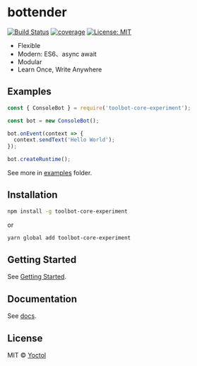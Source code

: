# bottender

[![Build Status](https://travis-ci.org/Yoctol/bottender.svg?branch=master)](https://travis-ci.org/Yoctol/bottender)
[![coverage](https://codecov.io/gh/Yoctol/bottender/branch/master/graph/badge.svg)](https://codecov.io/gh/Yoctol/bottender)
[![License: MIT](https://img.shields.io/badge/License-MIT-yellow.svg)](https://opensource.org/licenses/MIT)

- Flexible
- Modern: ES6、async await
- Modular
- Learn Once, Write Anywhere

## Examples

```js
const { ConsoleBot } = require('toolbot-core-experiment');

const bot = new ConsoleBot();

bot.onEvent(context => {
  context.sendText('Hello World');
});

bot.createRuntime();
```

See more in [examples](../) folder.

## Installation

```sh
npm install -g toolbot-core-experiment
```

or

```sh
yarn global add toolbot-core-experiment
```

## Getting Started

See [Getting Started](./GettingStarted.md).

## Documentation

See [docs](./).

## License

MIT © [Yoctol](https://github.com/Yoctol/bottender)
